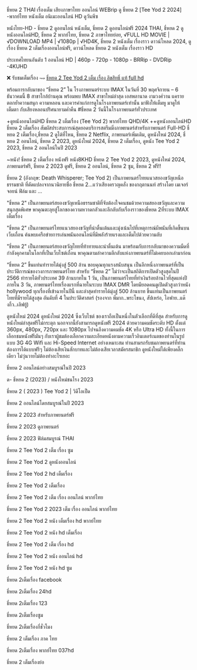 ธี่หยด 2 THAI เรื่องเต็ม เสียงภาษาไทย ออนไลน์ WEBrip ดู ธี่หยด 2 [Tee Yod 2 2024] -พากย์ไทย หนังเต็ม อนิเมะออนไลน์ HD ดูวันพีซ

หนังไทย-HD - ธี่หยด 2 ดูออนไลน์ หนังเต็ม, ธี่หยด 2 ดูออนไลน์ฟรี 2024 THAI, ธี่หยด 2 ดูหนังออนไลน์HD, ธี่หยด 2 พากย์ไทย, ธี่หยด 2 ภาษาไทยย่อย, √FULL HD MOVIE | √DOWNLOAD MP4 | √1080p | √HD4K, ธี่หยด 2 หนังเต็ม เรื่องราว ดาวน์โหลด 2024, ดูเรื่อง ธี่หยด 2 เต็มเรื่องออนไลน์ฟรี, ดาวน์โหลด ธี่หยด 2 หนังเต็ม เรื่องราว HD

ประเทศไทยนอันดับ 1 ออนไลน์ HD | 460p - 720p - 1080p - BRRip - DVDRip -4KUHD

❌ รับชมเต็มเรื่อง ⇝ <a href="https://ersrzug.com/th/movie/1247019/tee-yod-2" target="_blank">ธี่หยด 2 Tee Yod 2 เต็ม เรื่อง ลิขสิทธิ์ แท้ full hd</a>

พร้อมการกลับมาของ “ธี่หยด 2” ใน โรงภาพยนตร์ระบบ IMAX ในวันที่ 30 พฤศจิกายน – 6 ธันวาคมนี้ 8 สาขาใกล้บ้านคุณ พร้อมพบ IMAX สาขาใหม่ล่าสุด เอสพลานาด งามวงศ์วาน แคราย
ตอกย้ำความสนุก ความหลอน และควรค่าแก่การดูในโรงภาพยนตร์เท่านั้น มาฟังให้เต็มหู มาดูให้เต็มตา กับเสียงหลอนปริศนายามค่ำคืน #ธี่หยด 2 วันนี้ในโรงภาพยนตร์ทั่วประเทศ

+ดูหนังออนไลน์HD ธี่หยด 2 เต็มเรื่อง (Tee Yod 2) พากย์ไทย QHD/4K ++ดูหนังออนไลน์HD ธี่หยด 2 เต็มเรื่อง สัมผัสประสบการณ์สุดยอดบริการสตรีมมิ่งภาพยนตร์สำหรับภาพยนตร์ Full-HD ธี่หยด 2 เต็มเรื่อง,ธี่หยด 2 ดูได้ที่ไหน, ธี่หยด 2 Netflix, ภาพยนตร์เพิ่มเติม, ดูหนังใหม่ 2024, ธี่หยด 2 ออนไลน์, ธี่หยด 2 2023, ดูหนังใหม่ 2024, ธี่หยด 2 เต็มเรื่อง, ดูหนัง Tee Yod 2 2023, ธี่หยด 2 ออนไลน์ในปี 2023

~หนัง! ธี่หยด 2 เต็มเรื่อง หนังฟรี หนัง8KHD ธี่หยด 2 Tee Yod 2 2023, ดูหนังใหม่ 2024, ภาพยนตร์ฟรี, ธี่หยด 2 2023 ดูฟรี, ธี่หยด 2 ออนไลน์, ธี่หยด 2 ซูม, ธี่หยด 2 ฟรี!!


ธี่หยด 2 (อังกฤษ: Death Whisperer; Tee Yod 2) เป็นภาพยนตร์ไทยแนวสยองขวัญเหนือธรรมชาติ ที่ดัดแปลงจากนวนิยายชื่อ ธี่หยด 2...แว่วเสียงครวญคลั่ง ของกฤตานนท์ สร้างโดย เมเจอร์ จอยน์ ฟิล์ม และ ...

"ธี่หยด 2" เป็นภาพยนตร์สยองขวัญเหนือธรรมชาติที่จับต้องใจคนชมด้วยความสยองขวัญและความสนุกสุดพิเศษ พาคุณตะลุยสู่โลกของความหวาดกลัวและลึกลับกับเรื่องราวของธี่หยด 2ที่ระบบ IMAX เต็มเรื่อง

"ธี่หยด 2" เป็นภาพยนตร์ไทยแนวสยองขวัญที่น่าตื่นเต้นและมุ่งเน้นไปที่เหตุการณ์ผีพนันที่เกิดขึ้นบนเว็บเถื่อน ค้นพบเครือข่ายการเล่นพนันออนไลน์ที่มีพลังร้ายแรงและเต็มไปด้วยความลับ

"ธี่หยด 2" เป็นภาพยนตร์สยองขวัญไทยที่ท้าทายและน่าตื่นเต้น มาพร้อมกับการกลับมาของความมืดที่กำลังคุกคามในโลกที่เป็นเว็บไซต์เถื่อน พาคุณตามล่าความลึกลับแห่งภาพยนตร์ที่ไม่เคยบอกเล่ามาก่อน

“ธี่หยด 2” ขึ้นแท่นทำรายได้มุ่งสู่ 500 ล้าน ขอบคุณทุกแรงสนับสนุน
เป็นอีกหนึ่งภาพยนตร์ที่เป็นประวัติการณ์ของวงการภาพยนตร์ไทย สำหรับ “ธี่หยด 2” ไม่ว่าจะเป็นสถิติการเปิดตัวสูงสุดในปี 2566 ทำรายได้ทั่วประเทศ 39 ล้านบาทใน 1 วัน, เป็นภาพยนตร์ไทยที่ทำเงินร้อยล้านไวที่สุดแห่งปี ภายใน 3 วัน, ภาพยนตร์ไทยเรื่องแรกที่ฉายในระบบ IMAX DMR โดยมียอดคนดูเปิดตัวสูงกว่าหนัง hollywood ทุกเรื่องที่เข้าฉายในปีนี้ และล่าสุดทำรายได้มุ่งสู่ 500 ล้านบาท ขึ้นแท่นเป็นภาพยนตร์ไทยที่มีรายได้สูงสุด อันดับที่ 4 ในประวัติศาสตร์ (รองจาก พี่มาก..พระโขนง, สัปเหร่อ, ไอฟาย..แต๊งกิ้ว..เลิฟยู้)

ดูหนังใหม่ 2024
ดูหนังใหม่ 2024 ซึ่งเว็บไซต์ ของเราถือเป็นหนึ่งในตัวเลือกที่ดีที่สุด สำหรับการดูหนังใหม่ล่าสุดฟรีไม่กระตุก นอกจากนี้ยังสามารถดูหนังฟรี 2024 ด้วยความคมชัดระดับ HD ตั้งแต่ 360px, 480px, 720px และ 1080px ไปจนถึงความคมชัด 4K หรือ Ultra HD ทั้งนี้ในการเลือกชมหนังฟรีมันๆ กับเราผู้ชมต้องเลือกความละเอียดหนังตามความเร็วอินเตอร์เนตของท่านในรูปแบบ 3G 4G Wifi และ Hi-Speed Internet อย่างเหมาะสม ท่านสามรถรับชมภาพยนตร์ที่ท่านต้องการได้แบบฟรีๆ ไม่ต้องเสียเงินสักบาทและไม่ต้องเสียเวลาสมัครสมาชิก ดูหนังใหม่ได้เพียงคลิ๊กเดียว ไม่วุ่นวายไม่ต้องทำอะไรเยอะ

ธี่หยด 2 ออนไลน์อย่างสมบูรณ์ในปี 2023

ด- ธี่หยด 2 (2023) / หนังใหม่ชนโรง 2023

ธี่หยด 2 ( 2023 ) Tee Yod 2 | วิดีโอเป็ด

ธี่หยด 2 ออนไลน์โดยสมบูรณ์ในปี 2023

ธี่หยด 2 2023 สำหรับภาพยนตร์ฟรี

ธี่หยด 2 2023 ดูภาพยนตร์

ธี่หยด 2 2023 ฟิล์มสมบูรณ์ THAI

ธี่หยด 2 Tee Yod 2 เต็ม เรื่อง ซูม

ธี่หยด 2 Tee Yod 2 ดูหนังออนไลน์

ธี่หยด 2 Tee Yod 2 hd เต็มเรื่อง

ธี่หยด 2 Tee Yod 2 เต็มเรื่อง

ธี่หยด 2 Tee Yod 2 เต็ม เรื่อง ออนไลน์ พากย์ไทย

ธี่หยด 2 Tee Yod 2 2023 เต็ม เรื่อง ออนไลน์ พากย์ไทย

ธี่หยด 2 Tee Yod 2 หนัง เต็มเรื่อง hd พากย์ไทย

ธี่หยด 2 Tee Yod 2 หนัง hd เต็มเรื่อง

ธี่หยด 2 Tee Yod 2 เต็ม เรื่อง hd

ธี่หยด 2 Tee Yod 2 หนัง ออนไลน์ hd

ธี่หยด 2 Tee Yod 2 หนัง hd ซูม

ธี่หยด 2เต็มเรื่อง facebook

ธี่หยด 2เต็มเรื่อง 24hd

ธี่หยด 2เต็มเรื่อง 123

ธี่หยด 2เต็มเรื่องซูม

ธี่หยด 2เต็มเรื่องกี่ชั่วโมง

ธี่หยด 2 เต็มเรื่อง ภาค ไทย

ธี่หยด 2เต็มเรื่อง พากย์ไทย 037hd

ธี่หยด 2 เต็มเรื่องย่อ
